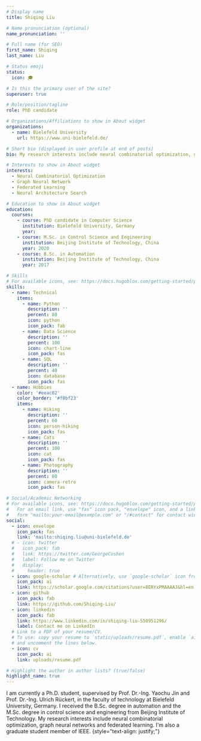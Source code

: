 ```yaml
---
# Display name
title: Shiqing Liu

# Name pronunciation (optional)
name_pronunciation: ''

# Full name (for SEO)
first_name: Shiqing
last_name: Liu

# Status emoji
status:
  icon: 🎓

# Is this the primary user of the site?
superuser: true

# Role/position/tagline
role: PhD candidate

# Organizations/Affiliations to show in About widget
organizations:
  - name: Bielefeld University
    url: https://www.uni-bielefeld.de/

# Short bio (displayed in user profile at end of posts)
bio: My research interests include neural combinatorial optimization, graph neural network and federated learning.

# Interests to show in About widget
interests:
  - Neural Combinatorial Optimization
  - Graph Neural Network
  - Federated Learning
  - Neural Architecture Search

# Education to show in About widget
education:
  courses:
    - course: PhD candidate in Computer Science
      institution: Bielefeld University, Germany
      year: 
    - course: M.Sc. in Control Science and Engineering
      institution: Beijing Institute of Technology, China
      year: 2020
    - course: B.Sc. in Automation
      institution: Beijing Institute of Technology, China
      year: 2017

# Skills
# For available icons, see: https://docs.hugoblox.com/getting-started/page-builder/#icons
skills:
  - name: Technical
    items:
      - name: Python
        description: ''
        percent: 80
        icon: python
        icon_pack: fab
      - name: Data Science
        description: ''
        percent: 100
        icon: chart-line
        icon_pack: fas
      - name: SQL
        description: ''
        percent: 40
        icon: database
        icon_pack: fas
  - name: Hobbies
    color: '#eeac02'
    color_border: '#f0bf23'
    items:
      - name: Hiking
        description: ''
        percent: 60
        icon: person-hiking
        icon_pack: fas
      - name: Cats
        description: ''
        percent: 100
        icon: cat
        icon_pack: fas
      - name: Photography
        description: ''
        percent: 80
        icon: camera-retro
        icon_pack: fas

# Social/Academic Networking
# For available icons, see: https://docs.hugoblox.com/getting-started/page-builder/#icons
#   For an email link, use "fas" icon pack, "envelope" icon, and a link in the
#   form "mailto:your-email@example.com" or "/#contact" for contact widget.
social:
  - icon: envelope
    icon_pack: fas
    link: 'mailto:shiqing.liu@uni-bielefeld.de'
  # - icon: twitter
  #   icon_pack: fab
  #   link: https://twitter.com/GeorgeCushen
  #   label: Follow me on Twitter
  #   display:
  #     header: true
  - icon: google-scholar # Alternatively, use `google-scholar` icon from `ai` icon pack
    icon_pack: ai
    link: https://scholar.google.com/citations?user=8ERYxPMAAAAJ&hl=en
  - icon: github
    icon_pack: fab
    link: https://github.com/Shiqing-Liu/
  - icon: linkedin
    icon_pack: fab
    link: https://www.linkedin.com/in/shiqing-liu-550951296/
    label: Contact me on LinkedIn
  # Link to a PDF of your resume/CV.
  # To use: copy your resume to `static/uploads/resume.pdf`, enable `ai` icons in `params.yaml`,
  # and uncomment the lines below.
  - icon: cv
    icon_pack: ai
    link: uploads/resume.pdf

# Highlight the author in author lists? (true/false)
highlight_name: true
---
```


I am currently a Ph.D. student, supervised by Prof. Dr.-Ing. Yaochu Jin and Prof. Dr.-Ing. Ulrich Rückert, in the faculty of technology at Bielefeld University, Germany. I received the B.Sc. degree in automation and the M.Sc. degree in control science and engineering from Beijing Institute of Technology. My research interests include neural combinatorial optimization, graph neural networks and federated learning. I'm also a graduate student member of IEEE.
{style="text-align: justify;"}
